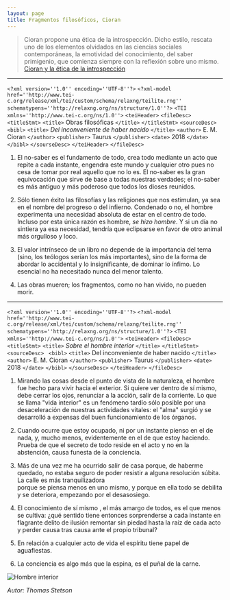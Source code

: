 ```yaml
---
layout: page
title: Fragmentos filosóficos, Cioran
---
```

>Cioran propone una ética de la introspección. Dicho estilo, rescata uno de los elementos olvidados en las ciencias sociales contemporáneas, la emotividad del conocimiento, del saber primigenio, que comienza siempre con la reflexión sobre uno mismo.  [Cioran y la ética de la introspección](http://www.scielo.org.mx/scielo.phpscript=sci_arttext&pid=S1870-00632005000200006)

***
`<?xml version=''1.0'' encoding=''UTF-8''?>` 
`<?xml-model href=''http://www.tei-c.org/release/xml/tei/custom/schema/relaxng/teilite.rng'' schematypens=''http://relaxng.org/ns/structure/1.0''?>`
 `<TEI xmlns=''http://www.tei-c.org/ns/1.0''>`
`<teiHeader>` 
 `<fileDesc>`
 `<titleStmt>`
 `<title>` Obras filosóficas `</title>`
`</titleStmt>`
`<sourceDesc>`
` <bibl>`
`<title>` *Del inconveniente de haber nacido* `</title>`
`<author>` E. M. Cioran `</author>`
`<publisher>` Taurus `</publisher>`
`<date>` 2018 `</date>`
`</bibl>`
`</sourseDesc>`
`</teiHeader>` 
`</fileDesc>`

1. El no-saber es el fundamento de todo, crea todo mediante un acto que repite a cada instante, engendra este mundo y cualquier otro pues no cesa de tomar por real aquello que no lo es. El no-saber es la gran equivocación que sirve de base a todas nuestras verdades; el no-saber es más antiguo y más poderoso que todos los dioses reunidos.

2. Sólo tienen éxito las filosofías y las religiones que nos estimulan, ya sea en el nombre del progreso o del infierno. Condenado o no, el hombre experimenta una necesidad absoluta de estar en el centro de todo. Incluso por esta única razón es hombre, *se hizo hombre*. Y si un día no sintiera ya esa necesidad, tendría que eclipsarse en favor de otro animal más orgulloso y loco. 

3. El valor intrínseco de un libro no depende de la importancia del tema (sino, los teólogos serían los más importantes), sino de la forma de abordar lo accidental y lo insignificante, de dominar lo ínfimo. Lo esencial no ha necesitado nunca del menor talento. 

4. Las obras mueren; los fragmentos, como no han vivido, no pueden morir. 

***

`<?xml version=''1.0'' encoding=''UTF-8''?>` 
`<?xml-model href=''http://www.tei-c.org/release/xml/tei/custom/schema/relaxng/teilite.rng'' schematypens=''http://relaxng.org/ns/structure/1.0''?>`
 `<TEI xmlns=''http://www.tei-c.org/ns/1.0''>`
`<teiHeader>` 
 `<fileDesc>`
 `<titleStmt>`
 `<title>` *Sobre el hombre interior* `</title>`
`</titleStmt>`
`<sourceDesc>`
` <bibl>`
`<title>` Del inconveniente de haber nacido `</title>`
`<author>` E. M. Cioran `</author>`
`<publisher>` Taurus `</publisher>`
`<date>` 2018 `</date>`
`</bibl>`
`</sourseDesc>`
`</teiHeader>` 
`</fileDesc>`

1. Mirando las cosas desde el punto de vista de la naturaleza, el hombre fue hecho para vivir hacia el exterior. Si quiere ver dentro de sí mismo, debe cerrar los ojos, 
renunciar a la acción, salir de la corriente. Lo que se llama "vida interior" es un fenómeno tardío sólo posible por una desaceleración de nuestras actividades vitales: el "alma" surgió y se desarrolló a expensas del buen funcionamiento de los órganos. 

2. Cuando ocurre que estoy ocupado, ni por un instante pienso en el <sentido> de nada, y, mucho menos, evidentemente en el de que estoy haciendo. Prueba de que el secreto de todo reside en el acto y no en la abstención, causa funesta de la conciencia.
  
3. Más de una vez me ha ocurrido salir de casa porque, de haberme quedado, no estaba seguro de poder resistir a alguna resolución súbita. La calle es más tranquilizadora  
porque se piensa menos en uno mismo, y porque en ella todo se debilita y se deteriora, empezando por el desasosiego. 

4. El conocimiento de sí mismo , el más amargo de todos, es el que menos se cultiva: ¿qué sentido tiene entonces sorprenderse a cada instante en flagrante delito de ilusión 
remontar sin piedad hasta la raíz de cada acto y perder causa tras causa ante el propio tribunal?
  
  5. En relación a cualquier acto de vida el espíritu tiene papel de aguafiestas.
  
  6. La conciencia es algo más que la espina, es el puñal de la carne.
  
   ![Hombre interior](https://user-images.githubusercontent.com/89622261/145500032-4b30f6c2-88bd-4c8b-8cee-daefb4681ef3.jpg)
   
  *Autor: Thomas Stetson* 

  

